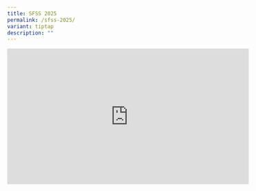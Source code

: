 ```yaml
---
title: SFSS 2025
permalink: /sfss-2025/
variant: tiptap
description: ""
---
```

<div class="iframe-wrapper">
<iframe height="315" width="560" allowfullscreen="true" frameborder="0" src="https://www.youtube.com/embed/dQw4w9WgXcQ"></iframe>
</div>
<p></p>